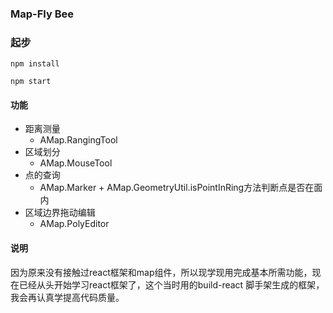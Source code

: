 ### Map-Fly Bee

### 起步

```
npm install 
```
```
npm start
```
#### 功能

* 距离测量
  * AMap.RangingTool
* 区域划分
  * AMap.MouseTool
* 点的查询
  * AMap.Marker + AMap.GeometryUtil.isPointInRing方法判断点是否在面内
* 区域边界拖动编辑
  * AMap.PolyEditor

#### 说明

因为原来没有接触过react框架和map组件，所以现学现用完成基本所需功能，现在已经从头开始学习react框架了，这个当时用的build-react 脚手架生成的框架，我会再认真学提高代码质量。